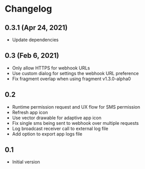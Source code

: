 Changelog
=========

## 0.3.1 (Apr 24, 2021)
- Update dependencies

## 0.3 (Feb 6, 2021)
- Only allow HTTPS for webhook URLs
- Use custom dialog for settings the webhook URL preference
- Fix fragment overlap when using fragment v1.3.0-alpha0
## 0.2
- Runtime permission request and UX flow for SMS permission
- Refresh app icon
- Use vector drawable for adaptive app icon
- Fix single sms being sent to webhook over multiple requests
- Log broadcast receiver call to external log file
- Add option to export app logs file

## 0.1
- Initial version
